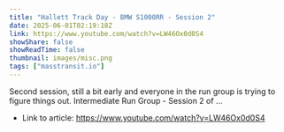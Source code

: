 ```yaml
---
title: "Hallett Track Day - BMW S1000RR - Session 2"
date: 2025-06-01T02:19:18Z
link: https://www.youtube.com/watch?v=LW46Ox0d0S4
showShare: false
showReadTime: false
thumbnail: images/misc.png
tags: ["masstransit.io"]
---
```

Second session, still a bit early and everyone in the run group is trying to figure things out. Intermediate Run Group - Session 2 of ...

- Link to article: https://www.youtube.com/watch?v=LW46Ox0d0S4